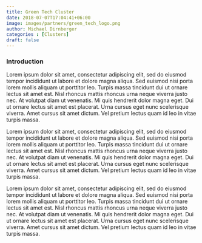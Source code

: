 ```yaml
---
title: Green Tech Cluster
date: 2018-07-07T17:04:41+06:00
image: images/partners/green_tech_logo.png
author: Michael Dirnberger
categories : [Clusters]
draft: false
---
```


### Introduction

Lorem ipsum dolor sit amet, consectetur adipiscing elit, sed do eiusmod tempor incididunt ut labore et dolore magna aliqua. Sed euismod nisi porta lorem mollis aliquam ut porttitor leo. Turpis massa tincidunt dui ut ornare lectus sit amet est. Nisl rhoncus mattis rhoncus urna neque viverra justo nec. At volutpat diam ut venenatis. Mi quis hendrerit dolor magna eget. Dui ut ornare lectus sit amet est placerat. Urna cursus eget nunc scelerisque viverra. Amet cursus sit amet dictum. Vel pretium lectus quam id leo in vitae turpis massa.

Lorem ipsum dolor sit amet, consectetur adipiscing elit, sed do eiusmod tempor incididunt ut labore et dolore magna aliqua. Sed euismod nisi porta lorem mollis aliquam ut porttitor leo. Turpis massa tincidunt dui ut ornare lectus sit amet est. Nisl rhoncus mattis rhoncus urna neque viverra justo nec. At volutpat diam ut venenatis. Mi quis hendrerit dolor magna eget. Dui ut ornare lectus sit amet est placerat. Urna cursus eget nunc scelerisque viverra. Amet cursus sit amet dictum. Vel pretium lectus quam id leo in vitae turpis massa.

Lorem ipsum dolor sit amet, consectetur adipiscing elit, sed do eiusmod tempor incididunt ut labore et dolore magna aliqua. Sed euismod nisi porta lorem mollis aliquam ut porttitor leo. Turpis massa tincidunt dui ut ornare lectus sit amet est. Nisl rhoncus mattis rhoncus urna neque viverra justo nec. At volutpat diam ut venenatis. Mi quis hendrerit dolor magna eget. Dui ut ornare lectus sit amet est placerat. Urna cursus eget nunc scelerisque viverra. Amet cursus sit amet dictum. Vel pretium lectus quam id leo in vitae turpis massa.
